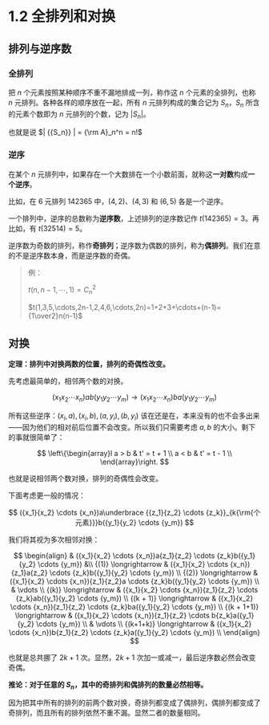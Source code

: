# 1.2 全排列和对换

## 排列与逆序数

### 全排列

把 $n$ 个元素按照某种顺序不重不漏地排成一列，称作这 $n$ 个元素的全排列，也称 $n$ 元排列。各种各样的顺序放在一起，所有 $n$ 元排列构成的集合记为 $S_n$，$S_n$ 所含的元素个数即为 $n$ 元排列的个数，记为 $| {{S_n}} |$。

也就是说 $| {{S_n}} | = {\rm A}_n^n = n!$

### 逆序

在某个 $n$ 元排列中，如果存在一个大数排在一个小数前面，就称这**一对数**构成**一个逆序**。

比如，在 6 元排列 $142365$ 中，$(4,2)$、$(4,3)$ 和 $(6,5)$ 各是一个逆序。

一个排列中，逆序的总数称为**逆序数**，上述排列的逆序数记作 $t(142365) = 3$。再比如，有 $t(32514)=5$。

逆序数为奇数的排列，称作**奇排列**；逆序数为偶数的排列，称为**偶排列**。我们在意的不是逆序数本身，而是逆序数的奇偶。

> 例：
>
> $t(n,n-1,\cdots,1)=C_n^2$
>
> $t(1,3,5,\cdots,2n-1,2,4,6,\cdots,2n)=1+2+3+\cdots+(n-1)={1\over2}n(n-1)$

## 对换

**定理：排列中对换两数的位置，排列的奇偶性改变。**

先考虑最简单的，相邻两个数的对换。

$$
({x_1}{x_2} \cdots {x_n})ab({y_1}{y_2} \cdots {y_m}) \to ({x_1}{x_2} \cdots {x_n})ba({y_1}{y_2} \cdots {y_m})
$$

所有这些逆序：$({x_i},a),({x_i},b),(a,{y_i}),(b,{y_i})$ 该在还是在，本来没有的也不会多出来——因为他们的相对前后位置不会改变。所以我们只需要考虑 $a,b$ 的大小。剩下的事就很简单了：

$$
\left\{\begin{array}l
   a > b & t' = t + 1 \\ 
   a < b & t' = t - 1 \\ 
\end{array}\right.
$$

也就是说相邻两个数对换，排列的奇偶性会改变。

下面考虑更一般的情况：

$$
({x_1}{x_2} \cdots {x_n})a\underbrace {{z_1}{z_2} \cdots {z_k}}_{k{\rm{个元素}}}b({y_1}{y_2} \cdots {y_m})
$$

我们将其视为多次相邻对换：

$$
\begin{align}
  & ({x_1}{x_2} \cdots {x_n})a{z_1}{z_2} \cdots {z_k}b({y_1}{y_2} \cdots {y_m}) &\\ 
   {(1)} 
 \longrightarrow & ({x_1}{x_2} \cdots {x_n}){z_1}a{z_2} \cdots {z_k}b({y_1}{y_2} \cdots {y_m}) \\ 
   {(2)}
 \longrightarrow & ({x_1}{x_2} \cdots {x_n}){z_1}{z_2}a \cdots {z_k}b({y_1}{y_2} \cdots {y_m}) \\ 
   & \vdots  \\ 
  {(k)} 
 \longrightarrow & ({x_1}{x_2} \cdots {x_n}){z_1}{z_2} \cdots {z_k}ab({y_1}{y_2} \cdots {y_m}) \\ 
 {(k + 1)}
 \longrightarrow & ({x_1}{x_2} \cdots {x_n}){z_1}{z_2} \cdots {z_k}ba({y_1}{y_2} \cdots {y_m}) \\ 
 {(k + 1+1)}
 \longrightarrow & ({x_1}{x_2} \cdots {x_n}){z_1}{z_2} \cdots b{z_k}a({y_1}{y_2} \cdots {y_m}) \\ 
   & \vdots  \\ 
   {(k+1+k)}
 \longrightarrow & ({x_1}{x_2} \cdots {x_n})b{z_1}{z_2} \cdots {z_k}a({y_1}{y_2} \cdots {y_m}) \\
\end{align}
$$

也就是总共挪了 $2k+1$ 次。显然，$2k+1$ 次加一或减一，最后逆序数必然会改变奇偶。

**推论：对于任意的 $S_n$，其中的奇排列和偶排列的数量必然相等。**

因为把其中所有的排列的前两个数对换，奇排列都变成了偶排列，偶排列都变成了奇排列，而且所有的排列依然不重不漏。显然二者的数量相同。
